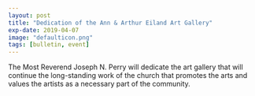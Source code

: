 ```yaml
---
layout: post
title: "Dedication of the Ann & Arthur Eiland Art Gallery"
exp-date: 2019-04-07
image: "defaulticon.png"
tags: [bulletin, event]
---
```

The Most Reverend Joseph N. Perry will dedicate the art gallery that will continue the long-standing work of the church that promotes the arts and values the artists as a necessary part of the community.